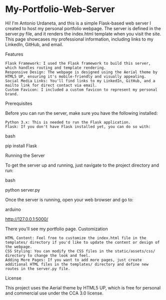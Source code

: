 # My-Portfolio-Web-Server
Hi! I'm Antonio Urdaneta, and this is a simple Flask-based web server I created to host my personal portfolio webpage. The server is defined in the server.py file, and it renders the index.html template when you visit the site. This page showcases my professional information, including links to my LinkedIn, GitHub, and email.

Features

    Flask Framework: I used the Flask framework to build this server, which handles routing and template rendering.
    Responsive Design: The webpage is designed using the Aerial theme by HTML5 UP, ensuring it's mobile-friendly and visually appealing.
    Social Media Links: You'll find links to my LinkedIn, GitHub, and a mailto link for direct contact via email.
    Custom Favicon: I included a custom favicon to represent my personal brand.

Prerequisites

Before you can run the server, make sure you have the following installed:

    Python 3.x: This is needed to run the Flask application.
    Flask: If you don't have Flask installed yet, you can do so with:

bash

pip install Flask

Running the Server

To get the server up and running, just navigate to the project directory and run:

bash

python server.py

Once the server is running, open your web browser and go to:

arduino

http://127.0.0.1:5000/

There you'll see my portfolio page.
Customization

    HTML Content: Feel free to customize the index.html file in the templates/ directory if you'd like to update the content or design of the webpage.
    CSS Styling: You can modify the CSS files in the static/assets/css/ directory to change the look and feel.
    Adding More Pages: If you want to add more pages, just create additional HTML files in the templates/ directory and define new routes in the server.py file.

License

This project uses the Aerial theme by HTML5 UP, which is free for personal and commercial use under the CCA 3.0 license.
